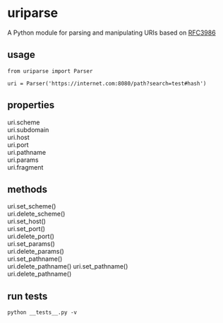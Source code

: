 # uriparse

A Python module for parsing and manipulating URIs based on [RFC3986](https://tools.ietf.org/html/rfc3986)

## usage
```
from uriparse import Parser

uri = Parser('https://internet.com:8080/path?search=test#hash')
```

## properties

uri.scheme\
uri.subdomain\
uri.host\
uri.port\
uri.pathname\
uri.params\
uri.fragment

## methods

uri.set_scheme()\
uri.delete_scheme()\
uri.set_host()\
uri.set_port()\
uri.delete_port()\
uri.set_params()\
uri.delete_params()\
uri.set_pathname()\
uri.delete_pathname()
uri.set_pathname()\
uri.delete_pathname()

## run tests

`python __tests__.py -v`